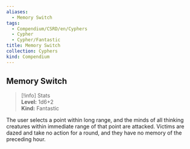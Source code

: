 ```yaml
---
aliases:
  - Memory Switch
tags:
  - Compendium/CSRD/en/Cyphers
  - Cypher
  - Cypher/Fantastic
title: Memory Switch
collection: Cyphers
kind: Compendium
---
```

## Memory Switch  
>[!info] Stats  
> **Level:** 1d6+2  
> **Kind:** Fantastic
  
The user selects a point within long range, and the minds of all thinking creatures within immediate range of that point are attacked. Victims are dazed and take no action for a round, and they have no memory of the preceding hour.